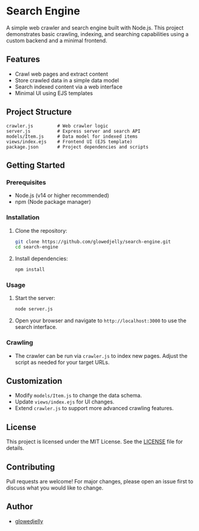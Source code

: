 # Search Engine

A simple web crawler and search engine built with Node.js. This project demonstrates basic crawling, indexing, and searching capabilities using a custom backend and a minimal frontend.

## Features
- Crawl web pages and extract content
- Store crawled data in a simple data model
- Search indexed content via a web interface
- Minimal UI using EJS templates

## Project Structure
```
crawler.js         # Web crawler logic
server.js          # Express server and search API
models/Item.js     # Data model for indexed items
views/index.ejs    # Frontend UI (EJS template)
package.json       # Project dependencies and scripts
```

## Getting Started

### Prerequisites
- Node.js (v14 or higher recommended)
- npm (Node package manager)

### Installation
1. Clone the repository:
	```bash
	git clone https://github.com/glowedjelly/search-engine.git
	cd search-engine
	```
2. Install dependencies:
	```bash
	npm install
	```

### Usage
1. Start the server:
	```bash
	node server.js
	```
2. Open your browser and navigate to `http://localhost:3000` to use the search interface.

### Crawling
- The crawler can be run via `crawler.js` to index new pages. Adjust the script as needed for your target URLs.

## Customization
- Modify `models/Item.js` to change the data schema.
- Update `views/index.ejs` for UI changes.
- Extend `crawler.js` to support more advanced crawling features.

## License
This project is licensed under the MIT License. See the [LICENSE](LICENSE) file for details.

## Contributing
Pull requests are welcome! For major changes, please open an issue first to discuss what you would like to change.

## Author
- [glowedjelly](https://github.com/glowedjelly)